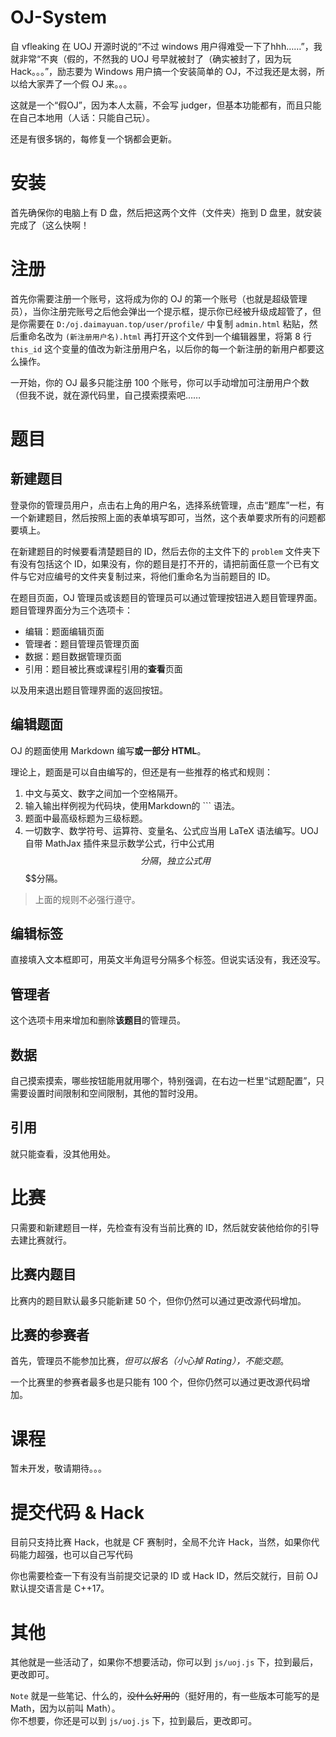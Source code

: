 # OJ-System
自 vfleaking 在 UOJ 开源时说的“不过 windows 用户得难受一下了hhh……”，我就非常“不爽（假的，不然我的 UOJ 号早就被封了（确实被封了，因为玩 Hack。。。”，励志要为 Windows 用户搞一个安装简单的 OJ，不过我还是太弱，所以给大家弄了一个假 OJ 来。。。

这就是一个“假OJ”，因为本人太蒻，不会写 judger，但基本功能都有，而且只能在自己本地用（人话：只能自己玩）。

还是有很多锅的，每修复一个锅都会更新。

# 安装

首先确保你的电脑上有 D 盘，然后把这两个文件（文件夹）拖到 D 盘里，就安装完成了（这么快啊！

# 注册
首先你需要注册一个账号，这将成为你的 OJ 的第一个账号（也就是超级管理员），当你注册完账号之后他会弹出一个提示框，提示你已经被升级成超管了，但是你需要在 `D:/oj.daimayuan.top/user/profile/` 中复制 `admin.html` 粘贴，然后重命名改为 `(新注册用户名).html` 再打开这个文件到一个编辑器里，将第 8 行 `this_id` 这个变量的值改为新注册用户名，以后你的每一个新注册的新用户都要这么操作。

一开始，你的 OJ 最多只能注册 $100$ 个账号，你可以手动增加可注册用户个数（但我不说，就在源代码里，自己摸索摸索吧……

# 题目
## 新建题目
登录你的管理员用户，点击右上角的用户名，选择系统管理，点击“题库”一栏，有一个新建题目，然后按照上面的表单填写即可，当然，这个表单要求所有的问题都要填上。

在新建题目的时候要看清楚题目的 ID，然后去你的主文件下的 `problem` 文件夹下有没有包括这个 ID，如果没有，你的题目是打不开的，请把前面任意一个已有文件与它对应编号的文件夹复制过来，将他们重命名为当前题目的 ID。

在题目页面，OJ 管理员或该题目的管理员可以通过管理按钮进入题目管理界面。题目管理界面分为三个选项卡：

- 编辑：题面编辑页面
- 管理者：题目管理员管理页面
- 数据：题目数据管理页面
- 引用：题目被比赛或课程引用的**查看**页面

以及用来退出题目管理界面的返回按钮。

## 编辑题面
OJ 的题面使用 Markdown 编写**或一部分 HTML**。

理论上，题面是可以自由编写的，但还是有一些推荐的格式和规则：

1. 中文与英文、数字之间加一个空格隔开。
2. 输入输出样例视为代码块，使用Markdown的 ``` 语法。
3. 题面中最高级标题为三级标题。
4. 一切数字、数学符号、运算符、变量名、公式应当用 LaTeX 语法编写。UOJ 自带 MathJax 插件来显示数学公式，行中公式用$$分隔，独立公式用$$$$分隔。

> 上面的规则不必强行遵守。

## 编辑标签
直接填入文本框即可，用英文半角逗号分隔多个标签。但说实话没有，我还没写。

## 管理者
这个选项卡用来增加和删除**该题目**的管理员。

## 数据
自己摸索摸索，哪些按钮能用就用哪个，特别强调，在右边一栏里“试题配置”，只需要设置时间限制和空间限制，其他的暂时没用。

## 引用
就只能查看，没其他用处。

# 比赛
只需要和新建题目一样，先检查有没有当前比赛的 ID，然后就安装他给你的引导去建比赛就行。

## 比赛内题目
比赛内的题目默认最多只能新建 50 个，但你仍然可以通过更改源代码增加。

## 比赛的参赛者
首先，管理员不能参加比赛，*但可以报名（小心掉 Rating），不能交题*。

一个比赛里的参赛者最多也是只能有 100 个，但你仍然可以通过更改源代码增加。

# 课程
暂未开发，敬请期待。。。

# 提交代码 & Hack
目前只支持比赛 Hack，也就是 CF 赛制时，全局不允许 Hack，当然，如果你代码能力超强，也可以自己写代码

你也需要检查一下有没有当前提交记录的 ID 或 Hack ID，然后交就行，目前 OJ 默认提交语言是 C++17。

# 其他
其他就是一些活动了，如果你不想要活动，你可以到 `js/uoj.js` 下，拉到最后，更改即可。

`Note` 就是一些笔记、什么的，~~没什么好用的~~（挺好用的，有一些版本可能写的是 Math，因为以前叫 Math）。  
你不想要，你还是可以到 `js/uoj.js` 下，拉到最后，更改即可。
